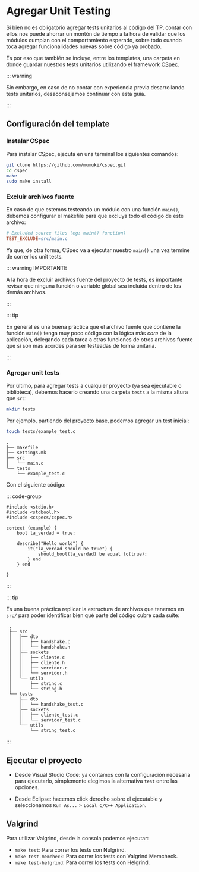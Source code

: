 # Agregar Unit Testing

Si bien no es obligatorio agregar tests unitarios al código del TP, contar con
ellos nos puede ahorrar un montón de tiempo a la hora de validar que los módulos
cumplan con el comportamiento esperado, sobre todo cuando toca agregar
funcionalidades nuevas sobre código ya probado.

Es por eso que también se incluye, entre los templates, una carpeta en donde
guardar nuestros tests unitarios utilizando el framework
[CSpec](https://docs.utnso.com.ar/guias/herramientas/cspec).

::: warning

Sin embargo, en caso de no contar con experiencia previa desarrollando tests
unitarios, desaconsejamos continuar con esta guía.

:::

## Configuración del template

### Instalar CSpec

Para instalar CSpec, ejecutá en una terminal los siguientes comandos:

```bash
git clone https://github.com/mumuki/cspec.git
cd cspec
make
sudo make install
```
### Excluir archivos fuente

En caso de que estemos testeando un módulo con una función `main()`,
debemos configurar el makefile para que excluya todo el código de este archivo:

```makefile
# Excluded source files (eg: main() function)
TEST_EXCLUDE=src/main.c
```

Ya que, de otra forma, CSpec va a ejecutar nuestro `main()` una vez termine de
correr los unit tests.

::: warning IMPORTANTE

A la hora de excluir archivos fuente del proyecto de tests, es importante
revisar que ninguna función o variable global sea incluida dentro de los demás
archivos.

:::

::: tip

En general es una buena práctica que el archivo fuente que contiene la función
`main()` tenga muy poco código con la lógica más _core_ de la aplicación, 
delegando cada tarea a otras funciones de otros archivos fuente que sí son más 
acordes para ser testeadas de forma unitaria.

:::

### Agregar unit tests

Por último, para agregar tests a cualquier proyecto (ya sea ejecutable o
biblioteca), debemos hacerlo creando una carpeta `tests` a la misma altura que
`src`:

```bash
mkdir tests
```

Por ejemplo, partiendo del [proyecto base](../), podemos agregar un test inicial:

```bash
touch tests/example_test.c
```

```
.
├── makefile
├── settings.mk
├── src
│   └── main.c
└── tests
    └── example_test.c
```


Con el siguiente código:

::: code-group

```c:line-numbers [example_test.c]
#include <stdio.h>
#include <stdbool.h>
#include <cspecs/cspec.h>

context (example) {
    bool la_verdad = true;

    describe("Hello world") {
        it("la_verdad should be true") {
            should_bool(la_verdad) be equal to(true);
        } end
    } end

}
```
:::

::: tip

Es una buena práctica replicar la estructura de archivos que tenemos en `src/`
para poder identificar bien qué parte del código cubre cada suite:

```
 .
 ├── src
 │   ├── dto
 │   │   ├── handshake.c
 │   │   └── handshake.h
 │   ├── sockets
 │   │   ├── cliente.c
 │   │   ├── cliente.h
 │   │   ├── servidor.c
 │   │   └── servidor.h
 │   └── utils
 │       ├── string.c
 │       └── string.h
 └── tests
     ├── dto
     │   └── handshake_test.c
     ├── sockets
     │   ├── cliente_test.c
     │   └── servidor_test.c
     └── utils
         └── string_test.c
```

:::


## Ejecutar el proyecto

- Desde Visual Studio Code: ya contamos con la configuración necesaria para
ejecutarlo, simplemente elegimos la alternativa `test` entre las opciones.

- Desde Eclipse: hacemos click derecho sobre el ejecutable y seleccionamos
`Run As...` > `Local C/C++ Application`.

## Valgrind

Para utilizar Valgrind, desde la consola podemos ejecutar:
- `make test`: Para correr los tests con Nulgrind.
- `make test-memcheck`: Para correr los tests con Valgrind Memcheck.
- `make test-helgrind`: Para correr los tests con Helgrind.
